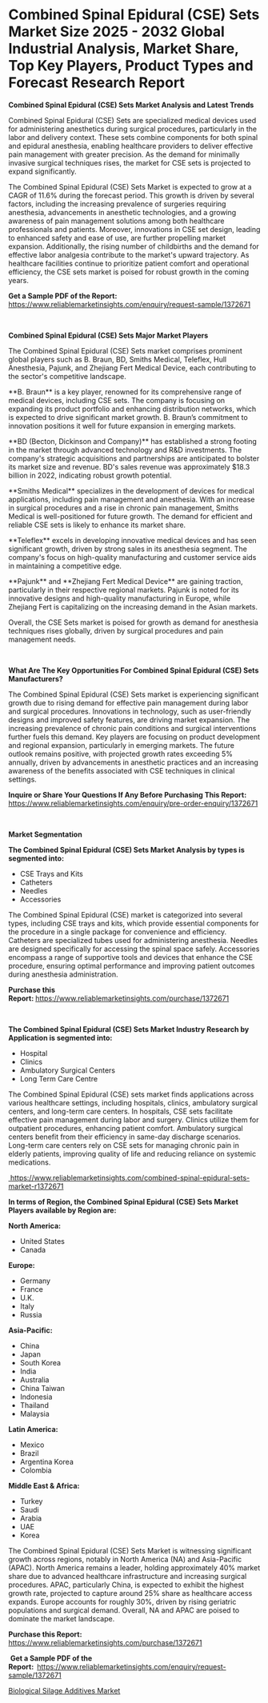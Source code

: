 <p><h1>Combined Spinal Epidural (CSE) Sets Market Size 2025 - 2032 Global Industrial Analysis, Market Share, Top Key Players, Product Types and Forecast Research Report</h1></p><p><strong>Combined Spinal Epidural (CSE) Sets Market Analysis and Latest Trends</strong></p>
<p><p>Combined Spinal Epidural (CSE) Sets are specialized medical devices used for administering anesthetics during surgical procedures, particularly in the labor and delivery context. These sets combine components for both spinal and epidural anesthesia, enabling healthcare providers to deliver effective pain management with greater precision. As the demand for minimally invasive surgical techniques rises, the market for CSE sets is projected to expand significantly.</p><p>The Combined Spinal Epidural (CSE) Sets Market is expected to grow at a CAGR of 11.6% during the forecast period. This growth is driven by several factors, including the increasing prevalence of surgeries requiring anesthesia, advancements in anesthetic technologies, and a growing awareness of pain management solutions among both healthcare professionals and patients. Moreover, innovations in CSE set design, leading to enhanced safety and ease of use, are further propelling market expansion. Additionally, the rising number of childbirths and the demand for effective labor analgesia contribute to the market's upward trajectory. As healthcare facilities continue to prioritize patient comfort and operational efficiency, the CSE sets market is poised for robust growth in the coming years.</p></p>
<p><strong>Get a Sample PDF of the Report:&nbsp;</strong> <a href="https://www.reliablemarketinsights.com/enquiry/request-sample/1372671?utm_campaign=3552&utm_medium=2&utm_source=Github&utm_content=ia&utm_term=22032025&utm_id=combined-spinal-epidural-cse-sets">https://www.reliablemarketinsights.com/enquiry/request-sample/1372671</a></p>
<p>&nbsp;</p>
<p><strong>Combined Spinal Epidural (CSE) Sets Major Market Players</strong></p>
<p><p>The Combined Spinal Epidural (CSE) Sets market comprises prominent global players such as B. Braun, BD, Smiths Medical, Teleflex, Hull Anesthesia, Pajunk, and Zhejiang Fert Medical Device, each contributing to the sector's competitive landscape.</p><p>**B. Braun** is a key player, renowned for its comprehensive range of medical devices, including CSE sets. The company is focusing on expanding its product portfolio and enhancing distribution networks, which is expected to drive significant market growth. B. Braun’s commitment to innovation positions it well for future expansion in emerging markets.</p><p>**BD (Becton, Dickinson and Company)** has established a strong footing in the market through advanced technology and R&D investments. The company's strategic acquisitions and partnerships are anticipated to bolster its market size and revenue. BD's sales revenue was approximately $18.3 billion in 2022, indicating robust growth potential.</p><p>**Smiths Medical** specializes in the development of devices for medical applications, including pain management and anesthesia. With an increase in surgical procedures and a rise in chronic pain management, Smiths Medical is well-positioned for future growth. The demand for efficient and reliable CSE sets is likely to enhance its market share.</p><p>**Teleflex** excels in developing innovative medical devices and has seen significant growth, driven by strong sales in its anesthesia segment. The company's focus on high-quality manufacturing and customer service aids in maintaining a competitive edge.</p><p>**Pajunk** and **Zhejiang Fert Medical Device** are gaining traction, particularly in their respective regional markets. Pajunk is noted for its innovative designs and high-quality manufacturing in Europe, while Zhejiang Fert is capitalizing on the increasing demand in the Asian markets.</p><p>Overall, the CSE Sets market is poised for growth as demand for anesthesia techniques rises globally, driven by surgical procedures and pain management needs.</p></p>
<p>&nbsp;</p>
<p><strong>What Are The Key Opportunities For Combined Spinal Epidural (CSE) Sets Manufacturers?</strong></p>
<p><p>The Combined Spinal Epidural (CSE) Sets market is experiencing significant growth due to rising demand for effective pain management during labor and surgical procedures. Innovations in technology, such as user-friendly designs and improved safety features, are driving market expansion. The increasing prevalence of chronic pain conditions and surgical interventions further fuels this demand. Key players are focusing on product development and regional expansion, particularly in emerging markets. The future outlook remains positive, with projected growth rates exceeding 5% annually, driven by advancements in anesthetic practices and an increasing awareness of the benefits associated with CSE techniques in clinical settings.</p></p>
<p><strong>Inquire or Share Your Questions If Any Before Purchasing This Report:</strong> <a href="https://www.reliablemarketinsights.com/enquiry/pre-order-enquiry/1372671?utm_campaign=3552&utm_medium=2&utm_source=Github&utm_content=ia&utm_term=22032025&utm_id=combined-spinal-epidural-cse-sets">https://www.reliablemarketinsights.com/enquiry/pre-order-enquiry/1372671</a></p>
<p>&nbsp;</p>
<p><strong>Market Segmentation</strong></p>
<p><strong>The Combined Spinal Epidural (CSE) Sets Market Analysis by types is segmented into:</strong></p>
<p><ul><li>CSE Trays and Kits</li><li>Catheters</li><li>Needles</li><li>Accessories</li></ul></p>
<p><p>The Combined Spinal Epidural (CSE) market is categorized into several types, including CSE trays and kits, which provide essential components for the procedure in a single package for convenience and efficiency. Catheters are specialized tubes used for administering anesthesia. Needles are designed specifically for accessing the spinal space safely. Accessories encompass a range of supportive tools and devices that enhance the CSE procedure, ensuring optimal performance and improving patient outcomes during anesthesia administration.</p></p>
<p><strong>Purchase this Report:&nbsp;</strong><a href="https://www.reliablemarketinsights.com/purchase/1372671?utm_campaign=3552&utm_medium=2&utm_source=Github&utm_content=ia&utm_term=22032025&utm_id=combined-spinal-epidural-cse-sets">https://www.reliablemarketinsights.com/purchase/1372671</a></p>
<p>&nbsp;</p>
<p><strong>The Combined Spinal Epidural (CSE) Sets Market Industry Research by Application is segmented into:</strong></p>
<p><ul><li>Hospital</li><li>Clinics</li><li>Ambulatory Surgical Centers</li><li>Long Term Care Centre</li></ul></p>
<p><p>The Combined Spinal Epidural (CSE) sets market finds applications across various healthcare settings, including hospitals, clinics, ambulatory surgical centers, and long-term care centers. In hospitals, CSE sets facilitate effective pain management during labor and surgery. Clinics utilize them for outpatient procedures, enhancing patient comfort. Ambulatory surgical centers benefit from their efficiency in same-day discharge scenarios. Long-term care centers rely on CSE sets for managing chronic pain in elderly patients, improving quality of life and reducing reliance on systemic medications.</p></p>
<p><a href="https://www.reliablemarketinsights.com/combined-spinal-epidural-sets-market-r1372671?utm_campaign=3552&utm_medium=2&utm_source=Github&utm_content=ia&utm_term=22032025&utm_id=combined-spinal-epidural-cse-sets">&nbsp;https://www.reliablemarketinsights.com/combined-spinal-epidural-sets-market-r1372671</a></p>
<p><strong>In terms of Region, the Combined Spinal Epidural (CSE) Sets Market Players available by Region are:</strong></p>
<p>
    <p> <strong> North America: </strong>
        <ul>
            <li>United States</li>
            <li>Canada</li>
        </ul>
        </p> 
    <p> <strong> Europe: </strong>
        <ul>
            <li>Germany</li>
            <li>France</li>
            <li>U.K.</li>
            <li>Italy</li>
            <li>Russia</li>
        </ul>
        </p> 
    <p> <strong> Asia-Pacific: </strong>
        <ul>
            <li>China</li>
            <li>Japan</li>
            <li>South Korea</li>
            <li>India</li>
            <li>Australia</li>
            <li>China Taiwan</li>
            <li>Indonesia</li>
            <li>Thailand</li>
            <li>Malaysia</li>
        </ul>
        </p> 
    <p> <strong> Latin America: </strong>
        <ul>
            <li>Mexico</li>
            <li>Brazil</li>
            <li>Argentina Korea</li>
            <li>Colombia</li>
        </ul>
        </p> 
    <p> <strong> Middle East & Africa: </strong>
        <ul>
            <li>Turkey</li>
            <li>Saudi</li>
            <li>Arabia</li>
            <li>UAE</li>
            <li>Korea</li>
        </ul>
    </p>
    </p>
<p><p>The Combined Spinal Epidural (CSE) Sets Market is witnessing significant growth across regions, notably in North America (NA) and Asia-Pacific (APAC). North America remains a leader, holding approximately 40% market share due to advanced healthcare infrastructure and increasing surgical procedures. APAC, particularly China, is expected to exhibit the highest growth rate, projected to capture around 25% share as healthcare access expands. Europe accounts for roughly 30%, driven by rising geriatric populations and surgical demand. Overall, NA and APAC are poised to dominate the market landscape.</p></p>
<p><strong>Purchase this Report: </strong><a href="https://www.reliablemarketinsights.com/purchase/1372671?utm_campaign=3552&utm_medium=2&utm_source=Github&utm_content=ia&utm_term=22032025&utm_id=combined-spinal-epidural-cse-sets">https://www.reliablemarketinsights.com/purchase/1372671</a></p>
<p>&nbsp;<strong>Get a Sample PDF of the Report:&nbsp;&nbsp;</strong><a href="https://www.reliablemarketinsights.com/enquiry/request-sample/1372671?utm_campaign=3552&utm_medium=2&utm_source=Github&utm_content=ia&utm_term=22032025&utm_id=combined-spinal-epidural-cse-sets">https://www.reliablemarketinsights.com/enquiry/request-sample/1372671</a></p>
<p><strong></strong></p>
<p><p><a href="https://github.com/hamremunazm4/Market-Research-Report-List-1/blob/main/biological-silage-additives-market.md?utm_campaign=3552&utm_medium=2&utm_source=Github&utm_content=ia&utm_term=22032025&utm_id=combined-spinal-epidural-cse-sets">Biological Silage Additives Market</a></p></p>